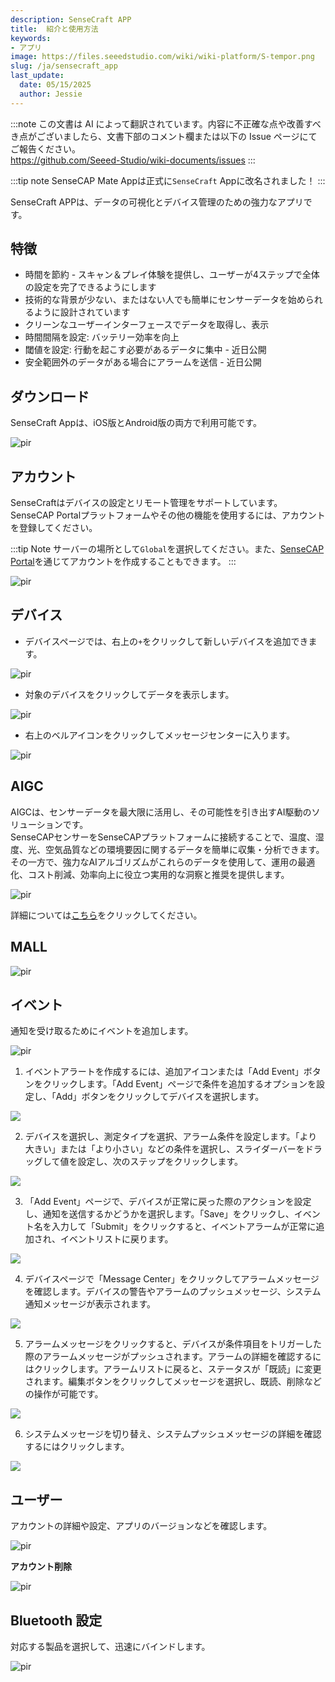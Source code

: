 ```yaml
---
description: SenseCraft APP
title:  紹介と使用方法
keywords:
- アプリ
image: https://files.seeedstudio.com/wiki/wiki-platform/S-tempor.png
slug: /ja/sensecraft_app
last_update:
  date: 05/15/2025
  author: Jessie
---
```

:::note
この文書は AI によって翻訳されています。内容に不正確な点や改善すべき点がございましたら、文書下部のコメント欄または以下の Issue ページにてご報告ください。  
https://github.com/Seeed-Studio/wiki-documents/issues
:::

:::tip note
SenseCAP Mate Appは正式に`SenseCraft` Appに改名されました！
:::


SenseCraft APPは、データの可視化とデバイス管理のための強力なアプリです。

## 特徴

* 時間を節約 - スキャン＆プレイ体験を提供し、ユーザーが4ステップで全体の設定を完了できるようにします
* 技術的な背景が少ない、またはない人でも簡単にセンサーデータを始められるように設計されています
* クリーンなユーザーインターフェースでデータを取得し、表示
* 時間間隔を設定: バッテリー効率を向上
* 閾値を設定: 行動を起こす必要があるデータに集中 - 近日公開
* 安全範囲外のデータがある場合にアラームを送信 - 近日公開

## ダウンロード

SenseCraft Appは、iOS版とAndroid版の両方で利用可能です。

<p style={{textAlign: 'center'}}><img src="https://files.seeedstudio.com/wiki/sensecap_mate_app/mate_app_1.png" alt="pir" width={600} height="auto" /></p>


## アカウント

SenseCraftはデバイスの設定とリモート管理をサポートしています。SenseCAP Portalプラットフォームやその他の機能を使用するには、アカウントを登録してください。

:::tip Note
サーバーの場所として`Global`を選択してください。また、<a href="http://sensecap.seeed.cc">SenseCAP Portal</a>を通じてアカウントを作成することもできます。
:::

<p style={{textAlign: 'center'}}><img src="https://files.seeedstudio.com/wiki/SenseCAP/introduction/login-page.PNG" alt="pir" width={300} height="auto" /></p>


## デバイス

* デバイスページでは、右上の`+`をクリックして新しいデバイスを追加できます。

<p style={{textAlign: 'center'}}><img src="https://files.seeedstudio.com/wiki/SenseCAP/introduction/add-new.png" alt="pir" width={500} height="auto" /></p>

* 対象のデバイスをクリックしてデータを表示します。

<p style={{textAlign: 'center'}}><img src="https://files.seeedstudio.com/wiki/SenseCAP/introduction/data.png" alt="pir" width={500} height="auto" /></p>


* 右上のベルアイコンをクリックしてメッセージセンターに入ります。

<p style={{textAlign: 'center'}}><img src="https://files.seeedstudio.com/wiki/SenseCAP/introduction/message-center.png" alt="pir" width={500} height="auto" /></p>


## AIGC

AIGCは、センサーデータを最大限に活用し、その可能性を引き出すAI駆動のソリューションです。<br/>
SenseCAPセンサーをSenseCAPプラットフォームに接続することで、温度、湿度、光、空気品質などの環境要因に関するデータを簡単に収集・分析できます。その一方で、強力なAIアルゴリズムがこれらのデータを使用して、運用の最適化、コスト削減、効率向上に役立つ実用的な洞察と推奨を提供します。
<p style={{textAlign: 'center'}}><img src="https://files.seeedstudio.com/wiki/SenseCAP/introduction/AIGC.PNG" alt="pir" width={300} height="auto" /></p>


詳細については[こちら](https://wiki.seeedstudio.com/How_to_Use_SenseCAP_AI_on_SenseCAP_Portal_and_SenseCAP_Mate_APP/)をクリックしてください。

## MALL

<p style={{textAlign: 'center'}}><img src="https://files.seeedstudio.com/wiki/SenseCAP/introduction/MAll.PNG" alt="pir" width={300} height="auto" /></p>

## イベント

通知を受け取るためにイベントを追加します。
<p style={{textAlign: 'center'}}><img src="https://files.seeedstudio.com/wiki/SenseCAP/introduction/add-event.PNG" alt="pir" width={300} height="auto" /></p>

1. イベントアラートを作成するには、追加アイコンまたは「Add Event」ボタンをクリックします。「Add Event」ページで条件を追加するオプションを設定し、「Add」ボタンをクリックしてデバイスを選択します。

<div style={{textAlign:'center'}}><img src="https://files.seeedstudio.com/wiki/sensecap_mate_app/mate_app_2.png" style={{width:1000, height:'auto'}}/></div>

2. デバイスを選択し、測定タイプを選択、アラーム条件を設定します。「より大きい」または「より小さい」などの条件を選択し、スライダーバーをドラッグして値を設定し、次のステップをクリックします。

<div style={{textAlign:'center'}}><img src="https://files.seeedstudio.com/wiki/sensecap_mate_app/mate_app_3.png" style={{width:1000, height:'auto'}}/></div>

3. 「Add Event」ページで、デバイスが正常に戻った際のアクションを設定し、通知を送信するかどうかを選択します。「Save」をクリックし、イベント名を入力して「Submit」をクリックすると、イベントアラームが正常に追加され、イベントリストに戻ります。

<div style={{textAlign:'center'}}><img src="https://files.seeedstudio.com/wiki/sensecap_mate_app/mate_app_4.png" style={{width:1000, height:'auto'}}/></div>

4. デバイスページで「Message Center」をクリックしてアラームメッセージを確認します。デバイスの警告やアラームのプッシュメッセージ、システム通知メッセージが表示されます。

<div style={{textAlign:'center'}}><img src="https://files.seeedstudio.com/wiki/sensecap_mate_app/mate_app_5.png" style={{width:1000, height:'auto'}}/></div>

5. アラームメッセージをクリックすると、デバイスが条件項目をトリガーした際のアラームメッセージがプッシュされます。アラームの詳細を確認するにはクリックします。アラームリストに戻ると、ステータスが「既読」に変更されます。編集ボタンをクリックしてメッセージを選択し、既読、削除などの操作が可能です。

<div style={{textAlign:'center'}}><img src="https://files.seeedstudio.com/wiki/sensecap_mate_app/mate_app_6.png" style={{width:1000, height:'auto'}}/></div>

6. システムメッセージを切り替え、システムプッシュメッセージの詳細を確認するにはクリックします。

<div style={{textAlign:'center'}}><img src="https://files.seeedstudio.com/wiki/sensecap_mate_app/mate_app_7.png" style={{width:1000, height:'auto'}}/></div>

## ユーザー

アカウントの詳細や設定、アプリのバージョンなどを確認します。

<p style={{textAlign: 'center'}}><img src="https://files.seeedstudio.com/wiki/SenseCAP/introduction/user-page.PNG" alt="pir" width={300} height="auto" /></p>

**アカウント削除**

<p style={{textAlign: 'center'}}><img src="https://files.seeedstudio.com/wiki/SenseCAP/introduction/delete.png" alt="pir" width={600} height="auto" /></p>

## Bluetooth 設定

対応する製品を選択して、迅速にバインドします。

<p style={{textAlign: 'center'}}><img src="https://files.seeedstudio.com/wiki/SenseCAP/introduction/configuration.png" alt="pir" width={500} height="auto" /></p>